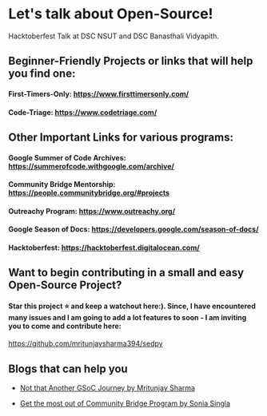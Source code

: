 # Let's talk about Open-Source!
Hacktoberfest Talk at DSC NSUT and DSC Banasthali Vidyapith.

## Beginner-Friendly Projects or links that will help you find one: 

#### First-Timers-Only: https://www.firsttimersonly.com/
#### Code-Triage: https://www.codetriage.com/

## Other Important Links for various programs:

#### Google Summer of Code Archives: https://summerofcode.withgoogle.com/archive/

#### Community Bridge Mentorship: https://people.communitybridge.org/#projects

#### Outreachy Program: https://www.outreachy.org/

#### Google Season of Docs: https://developers.google.com/season-of-docs/

#### Hacktoberfest: https://hacktoberfest.digitalocean.com/

## Want to begin contributing in a small and easy Open-Source Project? 

#### Star this project :star: and keep a watchout here:). Since, I have encountered many issues and I am going to add a lot features to soon - I am inviting you to come and contribute here:
https://github.com/mritunjaysharma394/sedpy

## Blogs that can help you

* [Not that Another GSoC Journey by Mritunjay Sharma](https://blog.usejournal.com/not-that-another-gsoc-journey-81b070a0bba9?source=friends_link&sk=3882f475410791178ee82d182a857709)

* [Get the most out of Community Bridge Program by Sonia Singla](https://soniasingla.com/most-cb-program/)
